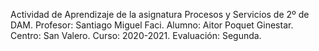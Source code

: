 Actividad de Aprendizaje de la asignatura Procesos y Servicios de 2º de DAM.
Profesor: Santiago Miguel Faci.
Alumno: Aitor Poquet Ginestar.
Centro: San Valero.
Curso: 2020-2021.
Evaluación: Segunda.
